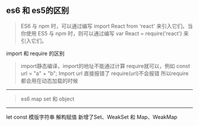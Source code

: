 es6 和 es5的区别
---
    
>   ES6 与 npm 时，可以通过编写 import React from 'react' 来引入它们。当你使用 ES5 与 npm 时，则可以通过编写 var React = require('react') 来引入它们。

import 和 require 的区别

>import静态编译，import的地址不能通过计算
require就可以，例如 const url = "a" + "b";
Import url 直接报错了
require(url)不会报错
所以require都会用在动态加载的时候

---

>   es6 map set 和 object

 ---    

 let const 
 模版字符串
 解构赋值
 新增了Set、WeakSet 和 Map、WeakMap
 
